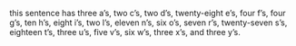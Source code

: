 this sentence has three a’s, two c’s, two d’s, twenty-eight e’s, four f’s, four g’s, ten h’s, eight i’s, two l’s, eleven n’s, six o’s, seven r’s, twenty-seven s’s, eighteen t’s, three u’s, five v’s, six w’s, three x’s, and three y’s.
